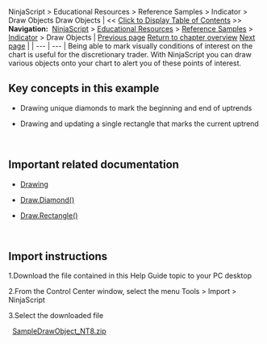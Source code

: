 ﻿
NinjaScript > Educational Resources > Reference Samples > Indicator > Draw Objects
Draw Objects
| << [Click to Display Table of Contents](draw_objects.md) >> **Navigation:**     [NinjaScript](ninjascript-1.md) > [Educational Resources](educational_resources-1.md) > [Reference Samples](reference_samples-1.md) > [Indicator](indicator2-1.md) > Draw Objects | [Previous page](creating_your_own_level_ii_dat-1.md) [Return to chapter overview](indicator2-1.md) [Next page](ensuring_indicator_plots_are_v-1.md) |
| --- | --- |
Being able to mark visually conditions of interest on the chart is useful for the discretionary trader. With NinjaScript you can draw various objects onto your chart to alert you of these points of interest.
 
## Key concepts in this example
- Drawing unique diamonds to mark the beginning and end of uptrends

- Drawing and updating a single rectangle that marks the current uptrend

 
## Important related documentation
- [Drawing](drawing-1.md)

- [Draw.Diamond()](draw_diamond-1.md)

- [Draw.Rectangle()](draw_rectangle-1.md)

 
## Import instructions
1.Download the file contained in this Help Guide topic to your PC desktop

2.From the Control Center window, select the menu Tools > Import > NinjaScript  

3.Select the downloaded file

 
[SampleDrawObject_NT8.zip](samples/SampleDrawObject_NT8.zip)

